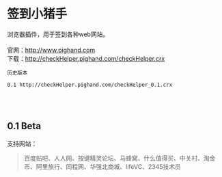 # 签到小猪手
浏览器插件，用于签到各种web网站。<br/><br/>
官网：http://www.pighand.com<br/>
下载：http://checkHelper.pighand.com/checkHelper.crx<br/>
```
历史版本

0.1 http://checkHelper.pighand.com/checkHelper_0.1.crx
```


<br/><br/>
## 0.1 Beta
支持网站：
> 百度贴吧、人人网、按键精灵论坛、马蜂窝、什么值得买、中关村、淘金币、阿里旅行、同程网、华强北商城、lifeVC、2345技术员
